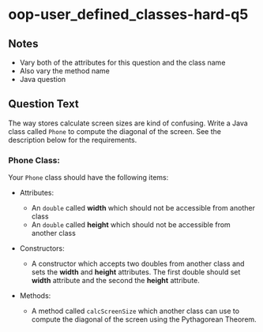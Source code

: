 # oop-user_defined_classes-hard-q5

## Notes

- Vary both of the attributes for this question and the class name
- Also vary the method name
- Java question

## Question Text

The way stores calculate screen sizes are kind of confusing. Write a Java class called `Phone` to compute the 
diagonal of the screen. See the description below for the requirements.

### Phone Class:

Your `Phone` class should have the following items:

- Attributes:
    - An `double` called **width** which should not be accessible from another class
    - An `double` called **height** which should not be accessible from another class

- Constructors:
    - A constructor which accepts two doubles from another class and sets the **width** and **height** attributes. The 
      first double should set **width** attribute and the second the **height** attribute.

- Methods:
    - A method called `calcScreenSize` which another class can use to compute the diagonal of the screen using the 
      Pythagorean Theorem.
